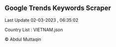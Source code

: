

## Google Trends Keywords Scraper 
 
Last Update 02-03-2023 , 06:35:02

Country List :
VIETNAM.json



© Abdul Muttaqin 
